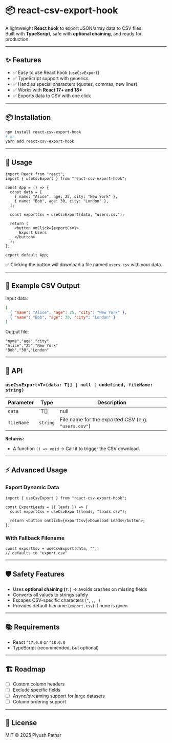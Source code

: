 # 📦 react-csv-export-hook

A lightweight **React hook** to export JSON/array data to CSV files.  
Built with **TypeScript**, safe with **optional chaining**, and ready for production.  

---

## ✨ Features
- ✅ Easy to use React hook (`useCsvExport`)
- ✅ TypeScript support with generics
- ✅ Handles special characters (quotes, commas, new lines)
- ✅ Works with **React 17+ and 18+**
- ✅ Exports data to CSV with one click

---

## 📦 Installation
```bash
npm install react-csv-export-hook
# or
yarn add react-csv-export-hook
```

---

## 🚀 Usage

```tsx
import React from "react";
import { useCsvExport } from "react-csv-export-hook";

const App = () => {
  const data = [
    { name: "Alice", age: 25, city: "New York" },
    { name: "Bob", age: 30, city: "London" },
  ];

  const exportCsv = useCsvExport(data, "users.csv");

  return (
    <button onClick={exportCsv}>
      Export Users
    </button>
  );
};

export default App;
```

✅ Clicking the button will download a file named `users.csv` with your data.

---

## 📄 Example CSV Output
Input data:
```json
[
  { "name": "Alice", "age": 25, "city": "New York" },
  { "name": "Bob", "age": 30, "city": "London" }
]
```

Output file:
```csv
"name","age","city"
"Alice","25","New York"
"Bob","30","London"
```

---

## 🔧 API

### `useCsvExport<T>(data: T[] | null | undefined, fileName: string)`

| Parameter   | Type                          | Description                                      |
|-------------|-------------------------------|--------------------------------------------------|
| `data`      | `T[] | null | undefined`      | Array of objects to export as CSV                |
| `fileName`  | `string`                      | File name for the exported CSV (e.g. `"users.csv"`) |

**Returns:**  
- A function `() => void` → Call it to trigger the CSV download.

---

## ⚡ Advanced Usage

### Export Dynamic Data
```tsx
import { useCsvExport } from "react-csv-export-hook";

const ExportLeads = ({ leads }) => {
  const exportCsv = useCsvExport(leads, "leads.csv");

  return <button onClick={exportCsv}>Download Leads</button>;
};
```

### With Fallback Filename
```tsx
const exportCsv = useCsvExport(data, ""); 
// defaults to "export.csv"
```

---

## 🛡️ Safety Features
- Uses **optional chaining (`?.`)** → avoids crashes on missing fields
- Converts all values to strings safely
- Escapes CSV-specific characters (`"`, `,`, `
`)
- Provides default filename (`export.csv`) if none is given

---

## 📚 Requirements
- React `^17.0.0` or `^18.0.0`
- TypeScript (recommended, but optional)

---

## 🏗️ Roadmap
- [ ] Custom column headers
- [ ] Exclude specific fields
- [ ] Async/streaming support for large datasets
- [ ] Column ordering support

---

## 📝 License
MIT © 2025 Piyush Pathar
